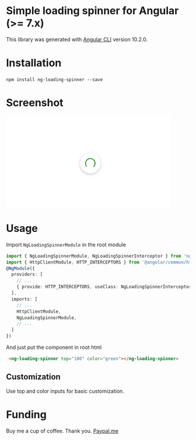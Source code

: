 # Simple loading spinner for Angular (>= 7.x)
This library was generated with [Angular CLI](https://github.com/angular/angular-cli) version 10.2.0.
# Installation
`npm install ng-loading-spinner --save`
# Screenshot
![Screenshot](https://raw.githubusercontent.com/spahicharis/ng-loading-spinner/master/projects/ng-loading-spinner/Screenshot.png)
# Usage
Import `NgLoadingSpinnerModule` in the root module
```ts
import { NgLoadingSpinnerModule, NgLoadingSpinnerInterceptor } from 'ng-loading-spinner';
import { HttpClientModule, HTTP_INTERCEPTORS } from '@angular/common/http';
@NgModule({
  providers: [
    // ...
    { provide: HTTP_INTERCEPTORS, useClass: NgLoadingSpinnerInterceptor, multi: true }
  ],
  imports: [
    // ...
    HttpClientModule,
    NgLoadingSpinnerModule,
    // ...
  ]
})
```
And just put the component in root html
```html
 <ng-loading-spinner top="100" color="green"></ng-loading-spinner>
```
## Customization
Use top and color inputs for basic customization.
# Funding
Buy me a cup of coffee. Thank you.
[Paypal.me](https://paypal.me/harespaha)
